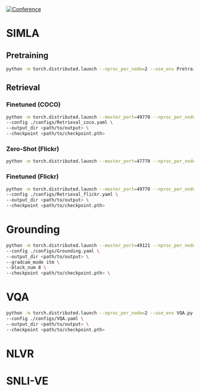 [![Conference](http://img.shields.io/badge/ECCV-2022-4b44ce.svg)](https://papers.nips.cc/book/advances-in-neural-information-processing-systems-31-2018)

# SIMLA
## Pretraining
```bash
python -m torch.distributed.launch --nproc_per_node=2 --use_env Pretrain.py --config configs/Pretrain.yaml --output_dir <where to save> 
```

## Retrieval
### Finetuned (COCO)
```bash
python -m torch.distributed.launch --master_port=49770 --nproc_per_node=2 --use_env Retrieval.py \
--config ./configs/Retrieval_coco.yaml \
--output_dir <path/to/output> \
--checkpoint <path/to/checkpoint.pth>
```

### Zero-Shot (Flickr)
```bash
python -m torch.distributed.launch --master_port=47770 --nproc_per_node=2 --use_env zero_shot_retrieval.py --config ./configs/Retrieval_flickr.yaml --output_dir <where to save> --checkpoint <path of .pth checkpoint file> --evaluate
```

### Finetuned (Flickr) 
```bash
python -m torch.distributed.launch --master_port=49770 --nproc_per_node=2 --use_env Retrieval.py \
--config ./configs/Retrieval_flickr.yaml \
--output_dir <path/to/output> \
--checkpoint <path/to/checkpoint.pth>
```

# Grounding
```bash
python -m torch.distributed.launch --master_port=49121 --nproc_per_node=2 --use_env Grounding.py \
--config ./configs/Grounding.yaml \
--output_dir <path/to/output> \
--gradcam_mode itm \
--block_num 8 \
--checkpoint <path/to/checkpoint.pth> \
```

# VQA
```bash
python -m torch.distributed.launch --nproc_per_node=2 --use_env VQA.py \
--config ./configs/VQA.yaml \
--output_dir <path/to/output> \
--checkpoint <path/to/checkpoint.pth> 
```
# NLVR
# SNLI-VE